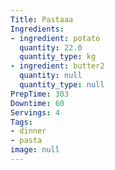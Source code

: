 ```yaml
---
Title: Pastaaa
Ingredients:
- ingredient: potato
  quantity: 22.0
  quantity_type: kg
- ingredient: butter2
  quantity: null
  quantity_type: null
PrepTime: 303
Downtime: 60
Servings: 4
Tags:
- dinner
- pasta
image: null
---
```

